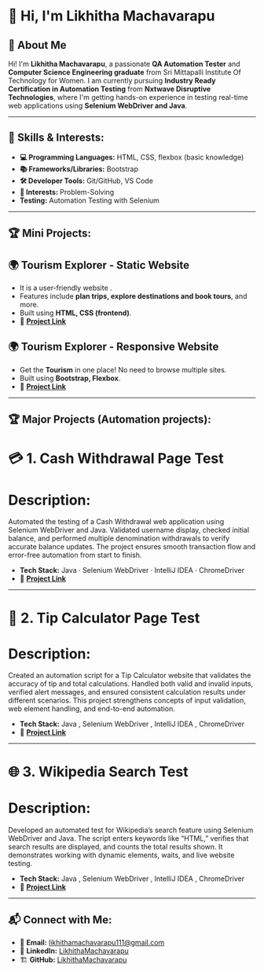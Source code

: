 # 👋 Hi, I'm **Likhitha Machavarapu**

## 📌 About Me
Hi! I'm **Likhitha Machavarapu**, a passionate **QA Automation Tester** and **Computer Science Engineering graduate** from Sri Mittapalli Institute Of Technology for Women.
I am currently pursuing **Industry Ready Certification in Automation Testing** from **Nxtwave Disruptive Technologies**, where I'm getting hands-on experience in testing real-time web applications using **Selenium WebDriver and Java**.

---
## 🚀 Skills & Interests:

- **💻 Programming Languages:** HTML, CSS, flexbox (basic knowledge)  
- **📚 Frameworks/Libraries:** Bootstrap    
- **🛠️ Developer Tools:** Git/GitHub, VS Code 
- **🎯 Interests:** Problem-Solving
- **Testing:** Automation Testing with Selenium

---
## 🏆 Mini Projects:

## 🌍 Tourism Explorer - Static Website
- It is a user-friendly website .
- Features include **plan trips, explore destinations and book tours**, and more.
- Built using **HTML, CSS (frontend)**.
- 🔗 **[Project Link](https://github.com/LikhithaMachavarapu11/Static-Website.git)**

## 🌍 Tourism Explorer - Responsive Website
- Get the **Tourism** in one place! No need to browse multiple sites.
- Built using **Bootstrap, Flexbox**.
- 🔗 **[Project Link](https://github.com/LikhithaMachavarapu11/Responsive-Website.git)**

---

## 🏆 Major Projects (Automation projects):

# 💳 1. Cash Withdrawal Page Test

# Description:
Automated the testing of a Cash Withdrawal web application using Selenium WebDriver and Java.
Validated username display, checked initial balance, and performed multiple denomination withdrawals to verify accurate balance updates.
The project ensures smooth transaction flow and error-free automation from start to finish.

- **Tech Stack:** Java · Selenium WebDriver · IntelliJ IDEA · ChromeDriver
- 🔗 **[Project Link](https://github.com/LikhithaMachavarapu11/Cash-Withdrawal-Page-Test)**


---

# 🧮 2. Tip Calculator Page Test

# Description:
Created an automation script for a Tip Calculator website that validates the accuracy of tip and total calculations.
Handled both valid and invalid inputs, verified alert messages, and ensured consistent calculation results under different scenarios.
This project strengthens concepts of input validation, web element handling, and end-to-end automation.

- **Tech Stack:** Java , Selenium WebDriver , IntelliJ IDEA , ChromeDriver
- 🔗 **[Project Link](https://github.com/LikhithaMachavarapu11/Tip-Calculator-Test)**

---

# 🌐 3. Wikipedia Search Test

# Description:
Developed an automated test for Wikipedia’s search feature using Selenium WebDriver and Java.
The script enters keywords like “HTML,” verifies that search results are displayed, and counts the total results shown.
It demonstrates working with dynamic elements, waits, and live website testing.

- **Tech Stack:** Java , Selenium WebDriver , IntelliJ IDEA , ChromeDriver
- 🔗 **[Project Link](https://github.com/LikhithaMachavarapu11/Wikipedia-Search-Test)**

---


## 📬 Connect with Me:

- 📧 **Email:** likhithamachavarapu111@gmail.com  
- 💼 **LinkedIn:** [LikhithaMachavarapu](https://www.linkedin.com/in/likhitha111)  
- 🏗️ **GitHub:** [LikhithaMachavarapu](https://github.com/likhithamachavarapu11)  
